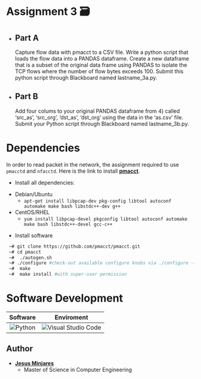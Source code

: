# Assignment 3 :card_file_box:

* ## Part A

  Capture flow data with pmacct to a CSV file. Write a python script that loads the flow 
  data into a PANDAS dataframe. Create a new dataframe that is a subset of the original 
  data frame using PANDAS to isolate the TCP flows where the number of flow bytes 
  exceeds 100. Submit this python script through Blackboard named lastname_3a.py. 

* ## Part B

  Add four colums to your original PANDAS dataframe from 4) called ‘src_as’, ‘src_org’, 
  ‘dst_as’, ‘dst_org’ using the data in the ‘as.csv’ file. Submit your Python script through 
  Blackboard named lastname_3b.py. 

# Dependencies
In order to read packet in the network, the assignment required to use `pmacctd` and `nfacctd`. Here is the link to install [**pmacct**](https://github.com/pmacct/pmacct).

* Install all dependencies:
- Debian/Ubuntu
  - `apt-get install libpcap-dev pkg-config libtool autoconf automake make bash libstdc++-dev g++`
- CentOS/RHEL
  - `yum install libpcap-devel pkgconfig libtool autoconf automake make bash libstdc++-devel gcc-c++`
* Install software
```bash
 ~# git clone https://github.com/pmacct/pmacct.git
 ~# cd pmacct
 ~#  ./autogen.sh
 ~# ./configure #check-out available configure knobs via ./configure --help
 ~#  make
 ~#  make install #with super-user permission
```
# Software Development
| Software | Enviroment |
| :---:    | :--:       |
| ![Python](https://img.shields.io/badge/Code-Python-informational?style=flat&logo=Python&color=764ABC) | ![Visual Studio Code](https://img.shields.io/badge/Visual_Studio_Code-0078D4?style=flat&logo=visual%20studio%20code&logoColor=white) |

## Author
* [**Jesus Minjares**](https:/github.com/jminjares4)
  * Master of Science in Computer Engineering